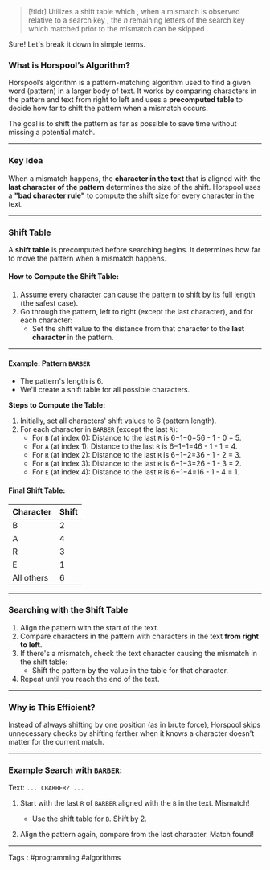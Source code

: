 > [!tldr] 
> Utilizes a shift table which , when a mismatch is observed relative to a search key , the *n* remaining letters of the search key which matched prior to the mismatch can be skipped . 

Sure! Let's break it down in simple terms.

### What is Horspool’s Algorithm?

Horspool’s algorithm is a pattern-matching algorithm used to find a given word (pattern) in a larger body of text. It works by comparing characters in the pattern and text from right to left and uses a **precomputed table** to decide how far to shift the pattern when a mismatch occurs.

The goal is to shift the pattern as far as possible to save time without missing a potential match.

---

### Key Idea

When a mismatch happens, the **character in the text** that is aligned with the **last character of the pattern** determines the size of the shift. Horspool uses a **"bad character rule"** to compute the shift size for every character in the text.

---

### Shift Table

A **shift table** is precomputed before searching begins. It determines how far to move the pattern when a mismatch happens.

#### How to Compute the Shift Table:

1. Assume every character can cause the pattern to shift by its full length (the safest case).
2. Go through the pattern, left to right (except the last character), and for each character:
    - Set the shift value to the distance from that character to the **last character** in the pattern.

---

#### Example: Pattern `BARBER`

- The pattern's length is 6.
- We'll create a shift table for all possible characters.

**Steps to Compute the Table:**

1. Initially, set all characters' shift values to 6 (pattern length).
2. For each character in `BARBER` (except the last `R`):
    - For `B` (at index 0): Distance to the last `R` is 6−1−0=56 - 1 - 0 = 5.
    - For `A` (at index 1): Distance to the last `R` is 6−1−1=46 - 1 - 1 = 4.
    - For `R` (at index 2): Distance to the last `R` is 6−1−2=36 - 1 - 2 = 3.
    - For `B` (at index 3): Distance to the last `R` is 6−1−3=26 - 1 - 3 = 2.
    - For `E` (at index 4): Distance to the last `R` is 6−1−4=16 - 1 - 4 = 1.

#### Final Shift Table:

| Character  | Shift |
| ---------- | ----- |
| B          | 2     |
| A          | 4     |
| R          | 3     |
| E          | 1     |
| All others | 6     |

---

### Searching with the Shift Table

1. Align the pattern with the start of the text.
2. Compare characters in the pattern with characters in the text **from right to left**.
3. If there's a mismatch, check the text character causing the mismatch in the shift table:
    - Shift the pattern by the value in the table for that character.
4. Repeat until you reach the end of the text.

---

### Why is This Efficient?

Instead of always shifting by one position (as in brute force), Horspool skips unnecessary checks by shifting farther when it knows a character doesn't matter for the current match.

---

### Example Search with `BARBER`:

Text: `... CBARBERZ ...`

1. Start with the last `R` of `BARBER` aligned with the `B` in the text. Mismatch!
    
    - Use the shift table for `B`. Shift by 2.
2. Align the pattern again, compare from the last character. Match found!
    


___

Tags : #programming #algorithms 